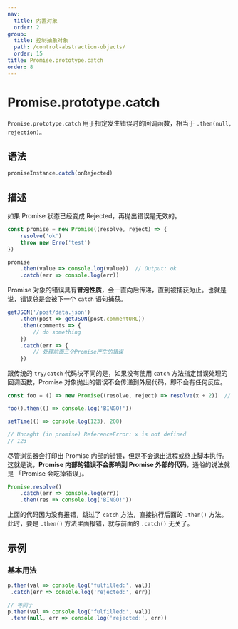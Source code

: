 ```yaml
---
nav:
  title: 内置对象
  order: 2
group:
  title: 控制抽象对象
  path: /control-abstraction-objects/
  order: 15
title: Promise.prototype.catch
order: 8
---
```


# Promise.prototype.catch

`Promise.prototype.catch` 用于指定发生错误时的回调函数，相当于 `.then(null, rejection)`。

## 语法

```js
promiseInstance.catch(onRejected)
```

## 描述

如果 Promise 状态已经变成 Rejected，再抛出错误是无效的。

```js
const promise = new Promise((resolve, reject) => {
    resolve('ok')
    throw new Erro('test')
})

promise
	.then(value => console.log(value))  // Output: ok
	.catch(err => console.log(err))
```

Promise 对象的错误具有**冒泡性质**，会一直向后传递，直到被捕获为止。也就是说，错误总是会被下一个 `catch` 语句捕获。

```js
getJSON('/post/data.json')
	.then(post => getJSON(post.commentURL))
    .then(comments => {
    	// do something
	})
    .catch(err => {
    	// 处理前面三个Promise产生的错误
	})
```

跟传统的 `try/catch` 代码块不同的是，如果没有使用 `catch` 方法指定错误处理的回调函数，Promise 对象抛出的错误不会传递到外层代码，即不会有任何反应。

```js
const foo = () => new Promise((resolve, reject) => resolve(x + 2))	// x 未声明

foo().then(() => console.log('BINGO!'))

setTime(() => console.log(123), 200)

// Uncaght (in promise) ReferenceError: x is not defined
// 123
```

尽管浏览器会打印出 Promise 内部的错误，但是不会退出进程或终止脚本执行。这就是说，**Promise 内部的错误不会影响到 Promise 外部的代码**，通俗的说法就是 「Promise 会吃掉错误」。

```js
Promise.resolve()
	.catch(err => console.log(err))
	.then(res => console.log('BINGO!'))
```

上面的代码因为没有报错，跳过了 `catch` 方法，直接执行后面的 `.then()` 方法。此时，要是 `.then()` 方法里面报错，就与前面的 `.catch()` 无关了。

## 示例

### 基本用法

```js
p.then(val => console.log('fulfilled:', val))
 .catch(err => console.log('rejected:', err))

// 等同于
p.then(val => console.log('fulfilled:', val))
 .tehn(null, err => console.log('rejected:', err))
```